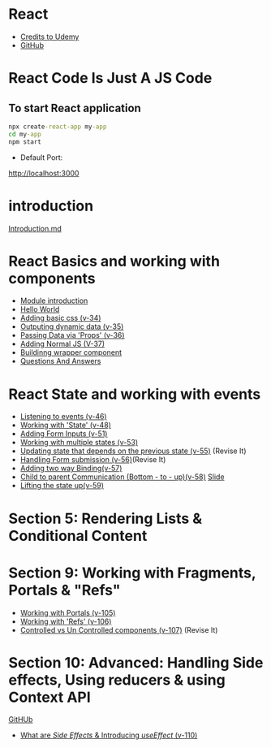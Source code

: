 # React

- [Credits to Udemy](https://www.udemy.com/course/react-the-complete-guide-incl-redux/learn/lecture/25595350#overview)
- [GitHub](https://github.com/pervez8ktt/react-complete-guide-code-1)


# React Code Is Just A JS Code

## To start React application

```cmd
npx create-react-app my-app
cd my-app
npm start
```

- Default Port:

[http://localhost:3000](http://localhost:3000)

# introduction

[Introduction.md](chapters/introduction.md)

# React Basics and working with components

- [Module introduction](chapters/section_1/module_introduction.md)
- [Hello World](chapters/section_1/hello_world.md)
- [Adding basic css (v-34)](chapters/section_1/adding_basic_css.md)
- [Outputing dynamic data (v-35)](chapters/section_1/adding_basic_css.md)
- [Passing Data via 'Props' (v-36)](chapters/section_1/adding_basic_css.md)
- [Adding Normal JS (V-37)](chapters/section_1/adding_basic_css.md)
- [Buildinng wrapper component](chapters/section_1/adding_basic_css.md)
- [Questions And Answers](chapters/section_1/q_and_a.md)

# React State and working with events

- [Listening to events (v-46)](chapters/section_4/event_listining.md)
- [Working with 'State' (v-48)](chapters/section_4/working_with_satate.md)
- [Adding Form Inputs (v-51)](chapters/section_4/adding_form_inputs.md)
- [Working with multiple states (v-53)](chapters/section_4/working_with_multiple_states.md)
- [Updating state that depends on the previous state (v-55)](chapters/section_4/updating_state.md) (Revise It)
- [Handling Form submission (v-56)]()(Revise It)
- [Adding two way Binding(v-57)](chapters/section_4/updating_state.md#adding-two-way-bindingv-57)
- [Child to parent Communication (Bottom - to - up)(v-58)](chapters/section_4/updating_state.md#child-to-parent-communication-bottom---to---upv-58)
[Slide](images/states_slides_section_4.pdf)
- [Lifting the state up(v-59)](chapters/section_4/updating_state.md#lifting-the-state-upv-59)

# Section 5: Rendering Lists & Conditional Content


# Section 9: Working with Fragments, Portals & "Refs"
- [Working with Portals (v-105)](chapters/section_9/working_with_portals_and_refs.md)
- [Working with 'Refs' (v-106)](chapters/section_9/working_with_portals_and_refs.md)
- [Controlled vs Un Controlled components (v-107)](chapters/section_9/working_with_portals_and_refs.md) (Revise It)

# Section 10: Advanced: Handling Side effects, Using reducers & using Context API

[GitHUb](https://github.com/pervez8ktt/react-complete-guide-code-1/tree/10-side-effects-reducers-context-api)

- [What are *Side Effects* & Introducing *useEffect* (v-110)](chapters/section_10/side_effects.md)